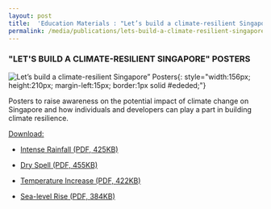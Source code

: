 ```yaml
---
layout: post
title:  'Education Materials : "Let’s build a climate-resilient Singapore” Posters'
permalink: /media/publications/lets-build-a-climate-resilient-singapore-posters
---
```



### "LET'S BUILD A CLIMATE-RESILIENT SINGAPORE" POSTERS

![Let’s build a climate-resilient Singapore” Posters](/images/lets-build-a-climate-resilient-singapore-posters.jpg "Let’s build a climate-resilient Singapore” Posters"){: style="width:156px; height:210px; margin-left:15px; border:1px solid #ededed;"}

Posters to raise awareness on the potential impact of climate change on Singapore and how individuals and developers can play a part in building climate resilience.

<u>Download:</u>

* [<a href="/files/docs/default-source/publications/lets-build-a-climate-resilient-singapore-intense-rainfall.pdf" target="_blank">Intense Rainfall (PDF, 425KB)</a>](/files/docs/default-source//publications/lets-build-a-climate-resilient-singapore-intense-rainfall.pdf)

* [<a href="/files/docs/default-source/publications/lets-build-a-climate-resilient-singapore-dry-spell.pdf" target="_blank">Dry Spell (PDF, 455KB)</a>](/files/docs/default-source/publications/lets-build-a-climate-resilient-singapore-dry-spell.pdf)

* [<a href="/files/docs/default-source/publications/lets-build-a-climate-resilient-singapore-temperature-increase.pdf" target="_blank">Temperature Increase (PDF, 422KB)</a>](/files/docs/default-source/publications/lets-build-a-climate-resilient-singapore-temperature-increase.pdf)

* [<a href="/files/docs/default-source/publications/lets-build-a-climate-resilient-singapore-sea-level-rise.pdf" target="_blank">Sea-level Rise (PDF, 384KB)</a>](/files/docs/default-source/publications/lets-build-a-climate-resilient-singapore-sea-level-rise.pdf)


